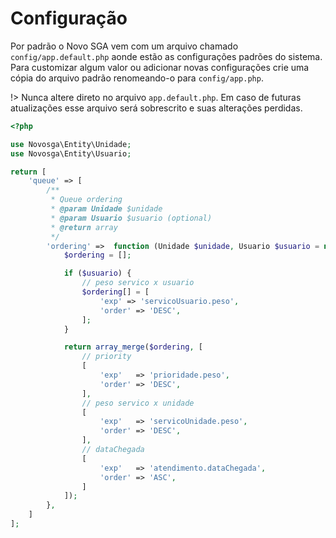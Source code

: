 # Configuração

Por padrão o Novo SGA vem com um arquivo chamado `config/app.default.php` aonde estão as configurações padrões do sistema. Para customizar algum valor ou adicionar novas configurações crie uma cópia do arquivo padrão renomeando-o para `config/app.php`.

!> Nunca altere direto no arquivo `app.default.php`. Em caso de futuras atualizações esse arquivo será sobrescrito e suas alterações perdidas.

```php
<?php

use Novosga\Entity\Unidade;
use Novosga\Entity\Usuario;

return [
    'queue' => [
        /**
         * Queue ordering
         * @param Unidade $unidade
         * @param Usuario $usuario (optional)
         * @return array
         */
        'ordering' =>  function (Unidade $unidade, Usuario $usuario = null) {
            $ordering = [];

            if ($usuario) {
                // peso servico x usuario
                $ordering[] = [
                    'exp' => 'servicoUsuario.peso',
                    'order' => 'DESC',
                ];
            }

            return array_merge($ordering, [
                // priority
                [
                    'exp'   => 'prioridade.peso',
                    'order' => 'DESC',
                ],
                // peso servico x unidade
                [
                    'exp'   => 'servicoUnidade.peso',
                    'order' => 'DESC',
                ],
                // dataChegada
                [
                    'exp'   => 'atendimento.dataChegada',
                    'order' => 'ASC',
                ]
            ]);
        },
    ]
];
```
